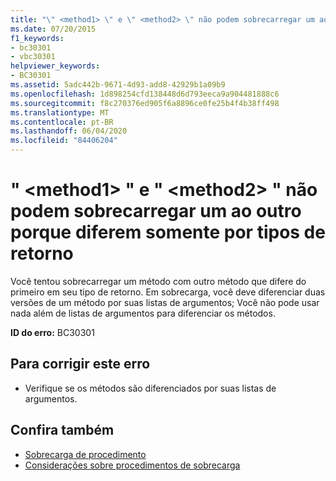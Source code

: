 ```yaml
---
title: "\" <method1> \" e \" <method2> \" não podem sobrecarregar um ao outro porque diferem somente por tipos de retorno"
ms.date: 07/20/2015
f1_keywords:
- bc30301
- vbc30301
helpviewer_keywords:
- BC30301
ms.assetid: 5adc442b-9671-4d93-add8-42929b1a09b9
ms.openlocfilehash: 1d898254cfd138448d6d793eeca9a904481888c6
ms.sourcegitcommit: f8c270376ed905f6a8896ce0fe25b4f4b38ff498
ms.translationtype: MT
ms.contentlocale: pt-BR
ms.lasthandoff: 06/04/2020
ms.locfileid: "84406204"
---
```

# <a name="method1-and-method2-cannot-overload-each-other-because-they-differ-only-by-return-types"></a>" \<method1> " e " \<method2> " não podem sobrecarregar um ao outro porque diferem somente por tipos de retorno
Você tentou sobrecarregar um método com outro método que difere do primeiro em seu tipo de retorno. Em sobrecarga, você deve diferenciar duas versões de um método por suas listas de argumentos; Você não pode usar nada além de listas de argumentos para diferenciar os métodos.  
  
 **ID do erro:** BC30301  
  
## <a name="to-correct-this-error"></a>Para corrigir este erro  
  
- Verifique se os métodos são diferenciados por suas listas de argumentos.  
  
## <a name="see-also"></a>Confira também

- [Sobrecarga de procedimento](../programming-guide/language-features/procedures/procedure-overloading.md)
- [Considerações sobre procedimentos de sobrecarga](../programming-guide/language-features/procedures/considerations-in-overloading-procedures.md)
